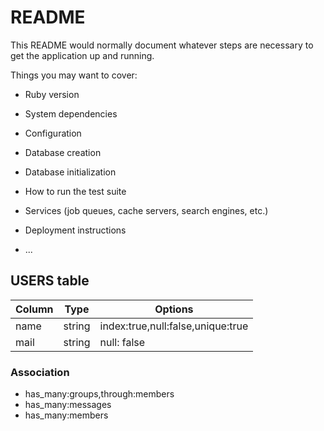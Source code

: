 # README

This README would normally document whatever steps are necessary to get the
application up and running.

Things you may want to cover:

* Ruby version

* System dependencies

* Configuration

* Database creation

* Database initialization

* How to run the test suite

* Services (job queues, cache servers, search engines, etc.)

* Deployment instructions

* ...

## USERS table

| Column | Type | Options |
|--------|------|---------|
|name|string|index:true,null:false,unique:true|
|mail|string|null: false|

### Association
- has_many:groups,through:members
- has_many:messages
- has_many:members
